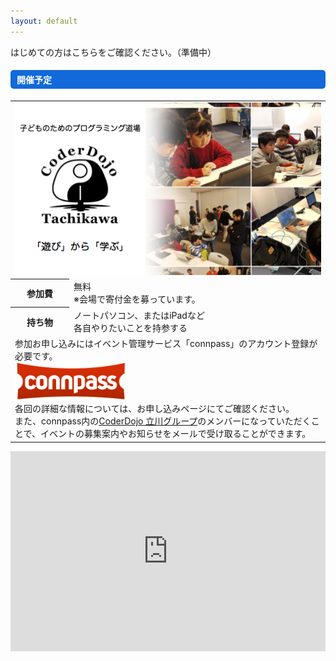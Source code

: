 ```yaml
---
layout: default
---
```


<div class="row">
    <div class="col-md-12">
    </div>
</div>
<div class="row">
    <div class="col-md-12">
    はじめての方はこちらをご確認ください。（準備中）
    </div>
</div>
<div class="row">
    <div class="col-md-12">
    <h4 style="background-color:#1169da; border-radius: 5px; color:#FFFFFF; padding:5px 0px 5px 10px;">
        開催予定
    </h4>
    </div>
    <div class="col-md-6" style="margin-bottom: 10px;">
        <div class="card">
          <div class="card-body">
            <table class="table">
              <tbody>
                <tr>
                    <td colspan="2"><a href="https://coderdojo-tachikawa.connpass.com/"><img src="/assets/images/event_theme.png"></a></td>
                </tr>
                <tr>
                    <th scope="row" style="width: 80px;">参加費</th>
                    <td>無料<br/>※会場で寄付金を募っています。</td>
                </tr>
                <tr>
                    <th scope="row">持ち物</th>
                    <td>ノートパソコン、またはiPadなど<br/>各自やりたいことを持参する</td>
                </tr>
                <tr>
                  <td colspan="2">
                    参加お申し込みにはイベント管理サービス「connpass」のアカウント登録が必要です。<br/>
                    <a href="https://connpass.com/"><img src="/assets/images/connpass_logo_1.png" style="max-width: 180px;"></a><br/>
                    各回の詳細な情報については、お申し込みページにてご確認ください。<br/>
                    また、connpass内の<a href="https://coderdojo-tachikawa.connpass.com/">CoderDojo 立川グループ</a>のメンバーになっていただくことで、イベントの募集案内やお知らせをメールで受け取ることができます。
                  </td>
                </tr>
              </tbody>
            </table>
          </div>
        </div>
    </div>
    <div class="col-md-6" style="margin-bottom: 10px;" id="to-table">
        <div class="card" id="first-card" style="display:none;">
            <div class="card-body">
            <h5 class="card-title" style="text-align:center; background-color:#FFAAAA; border-radius: 5px; padding:10px 0px 0px 10px;"><label id="to_eventTitle"></label></h5>
            <!-- イベント開催日 -->
            <table class="table">
                <tbody>
                <tr>
                    <th scope="row">日程</th>
                    <td><label id="to_eventYear"></label><label id="to_eventDate"></label></td>
                </tr>
                <tr>
                    <th scope="row">時間</th>
                    <td><label id="to_eventStime"></label>〜<label id="to_eventEtime"></label></td>
                </tr>
                <tr>
                    <th scope="row">会場</th>
                    <td><label id="to_eventPlace"></label></td>
                </tr>
                <tr>
                    <th scope="row">申込状況</th>
                    <td>
                    <label id="to_eventAccepted"></label>／<span id="to_eventLimit"></span>人
                    <br/>
                    キャンセル待ち：<label id="to_eventWaiting"></label>人
                    </td>
                </tr>
                <tr>
                    <td colspan="2" style="text-align:center;">
                    <!-- 申し込みボタン -->
                    <button type="button" class="btn btn-primary"  id="to_eventLink"><label id="to_enterBtn"></label></button>
                    </td>
                </tr>
                </tbody>
            </table>
            </div>
        </div>
    </div>
    <div class="col-md-6" id="nx-table">
        <div class="card" id="second-card" style="display:none;">
            <div class="card-body">
                <h5 class="card-title" style="text-align:center; background-color:#FFFF77; border-radius: 5px; padding:10px 0px 0px 10px;"><label id="nx_eventTitle"></label></h5>
                <!-- イベント開催日 -->
                <table class="table">
                    <tbody>
                    <tr>
                        <th scope="row">日程</th>
                        <td><label id="nx_eventYear"></label><label id="nx_eventDate"></label></td>
                    </tr>
                    <tr>
                        <th scope="row">時間</th>
                        <td><label id="nx_eventStime"></label>〜<label id="nx_eventEtime"></label></td>
                    </tr>
                    <tr>
                        <th scope="row">会場</th>
                        <td><label id="nx_eventPlace"></label></td>
                    </tr>
                    <tr>
                        <th scope="row">申込状況</th>
                        <td>
                        <label id="nx_eventAccepted"></label>／<span id="nx_eventLimit"></span>人
                        <br/>
                        キャンセル待ち：<label id="nx_eventWaiting"></label>人
                        </td>
                    </tr>
                    <tr>
                        <td colspan="2" style="text-align:center;">
                        <!-- 申し込みボタン -->
                        <button type="button" class="btn btn-primary"  id="nx_eventLink"><label id="nx_enterBtn"></label></button>
                        </td>
                    </tr>
                    </tbody>
                </table>
            </div>
        </div>
    </div>
    <div class="col-md-6">
        <iframe src="https://calendar.google.com/calendar/embed?title=CoderDojo%20%E7%AB%8B%E5%B7%9D%20%E3%82%B9%E3%82%B1%E3%82%B8%E3%83%A5%E3%83%BC%E3%83%AB&amp;mode=AGENDA&amp;height=600&amp;wkst=1&amp;hl=ja&amp;bgcolor=%23ffffff&amp;src=coderdojo.tachikawa%40gmail.com&amp;color=%2328754E&amp;ctz=Asia%2FTokyo" style="border-width:0;" width="100%" height="320" frameborder="0" scrolling="no"></iframe>
    </div>
</div>
